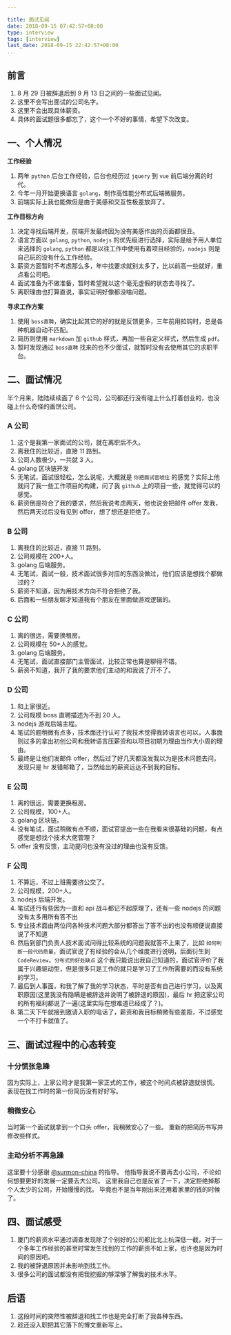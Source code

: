```yaml
---

title: 面试见闻
date: 2018-09-15 07:42:57+08:00
type: interview
tags: [interview]
last_date: 2018-09-15 22:42:57+08:00
...
```


## 前言

1. 8 月 29 日被辞退后到 9 月 13 日之间的一些面试见闻。
2. 这里不会写出面试的公司名字。
3. 这里不会出现具体薪资。
4. 具体的面试题很多都忘了，这个一个不好的事情，希望下次改变。
    <!--more-->

## 一、个人情况

**工作经验**

1. 两年 `python` 后台工作经验，后台也经历过 `jquery` 到 `vue` 前后端分离的时代。
2. 今年一月开始更换语言 `golang`，制作高性能分布式后端微服务。
3. 前端实际上我也能做但是由于美感和交互性极差放弃了。

**工作目标方向**

1. 决定寻找后端开发，前端开发最终因为没有美感作出的页面都很丑。
2. 语言方面以 `golang`, `python`, `nodejs` 的优先级进行选择，实际是给予用人单位来选择的 `golang`, `python` 都是以往工作中使用有着项目经验的，`nodejs` 则是自己玩的没有什么工作经验。
3. 薪资方面暂时不考虑那么多，年中找要求就别太多了，比以前高一些就好，重点看公司吧。
4. 面试准备为不做准备，暂时希望就以这个毫无虚假的状态去寻找了。
5. 离职理由也打算直说，事实证明好像都没啥问题。

**寻求工作方案**

1. 使用 `boss直聘`，确实比起其它的好的就是反馈更多，三年前用拉钩时，总是各种机器自动不匹配。
2. 简历则使用 `markdown` 加 `github` 样式，再加一些自定义样式，然后生成 `pdf`。
3. 暂时发现通过 `boss直聘` 找来的也不少面试，就暂时没有去使用其它的求职平台。

## 二、面试情况

半个月来，陆陆续续面了 6 个公司，公司都还行没有碰上什么打着创业的，也没碰上什么奇怪的画饼公司。

### A 公司

1. 这个是我第一家面试的公司，就在离职后不久。
2. 离我住的比较近，直接 11 路到。
3. 公司人数极少，一共就 3 人。
4. golang 区块链开发
5. 无笔试，面试很轻松，怎么说呢，大概就是 `你把面试官唬住` 的感觉？实际上他就问了我一些工作项目的构建，问了我 `github` 上的项目一些，就觉得可以的感觉。
6. 薪资倒是符合了我的要求，然后我说考虑两天，他也说会把邮件 offer 发我，然后两天过后没有见到 offer，想了想还是拒绝了。

### B 公司

1. 离我住的比较近，直接 11 路到。
2. 公司规模在 200+人。
3. golang 后端服务。
4. 无笔试，面试一般，技术面试很多对应的东西没做过，他们应该是想找个都做过的？
5. 薪资不知道，因为用技术方向不符合拒绝了我。
6. 后面和一些朋友聊才知道我有个朋友在里面做游戏逻辑的。

### C 公司

1. 离的很远，需要换租房。
2. 公司规模在 50+人的感觉。
3. golang 后端服务。
4. 无笔试，面试直接部门主管面试，比较正常也算是聊得不错。
5. 薪资不知道，我开了我的要求他们主动的和我说了开不了。

### D 公司

1. 和上家很近。
2. 公司规模 boss 直聘描述为不到 20 人。
3. nodejs 游戏后端主程。
4. 笔试的题稍微有点多，技术面还行认可了我技术觉得我转语言也可以，人事面则过多的拿出初创公司和我转语言压薪资和以项目初期为理由当作大小周的理由。
5. 最终是让他们发邮件 offer，然后过了好几天都没发我以为是技术问题去问，发现只是 hr 发错邮箱了，当然给出的薪资远达不到我的目标。

### E 公司

1. 离的很远，需要更换租房。
2. 公司规模，100+人。
3. golang 区块链。
4. 没有笔试，面试稍微有点不顺，面试官提出一些在我看来很基础的问题，有点感觉是想找个技术大佬管理？
5. offer 没有反馈，主动提问也没有没过的理由也没有反馈。

### F 公司

1. 不算远，不过上班需要挤公交了。
2. 公司规模，200+人。
3. nodejs 后端开发。
4. 笔试还行有些因为一直和 api 战斗都记不起原理了，还有一些 nodejs 的问题没有太多用所有答不出
5. 专业技术面由两位问各种技术问题大部分都答出了答不出的也没有顺便说直接说了不知道
6. 然后到部门负责人技术面试问得比较系统的问题我就答不上来了，比如 `如何判断一段代码质量`，面试官说了有经验的会从几个维度进行说明，后面衍生到 `CodeReview`，`分布式的好处缺点` 这个我只能说出我自己知道的，面试官评价了我属于兴趣驱动型，但是很多只是工作的就只是学习了工作所需要的而没有系统的学习。
7. 最后到人事面，和我了解了我的学习状态，平时是否有自己进行学习，以及离职原因(这里我没有隐瞒是被辞退并说明了被辞退的原因)，最后 hr 把这家公司的所有福利都说了一遍(这里实际在想难道已经成了？)。
8. 第二天下午就接到邀请入职的电话了，薪资和我目标稍微有些差距，不过感觉一个不打卡就值了。

## 三、面试过程中的心态转变

### 十分慌张急躁

因为实际上，上家公司才是我第一家正式的工作，被这个时间点被辞退就很慌。
表现在找工作时的第一份简历没有好好写。

### 稍微安心

当时第一个面试就拿到一个口头 offer，我稍微安心了一些。
重新的把简历书写并修改些样式。

### 主动分析不再急躁

这里要十分感谢 [@surmon-china](https://github.com/surmon-china) 的指导。
他指导我说不要再去小公司，不论如何想要更好的发展一定要去大公司。
这里我自己也是反省了一下，决定拒绝掉那个人太少的公司，开始慢慢的找。
毕竟也不是当年刚出来还用着家里的钱的时候了。

## 四、面试感受

1. 厦门的薪资水平通过调查发现除了个别好的公司都比北上杭深低一截，对于一个多年工作经验的甚至时常发生找到的工作的薪资不如上家，也许也是因为时间的原因吧。
2. 我的被辞退原因并未影响到找工作。
3. 很多公司的面试都没有把我挖掘的够深够了解我的技术水平。

## 后语

1. 这段时间的突然性被辞退和找工作也是完全打断了我各种东西。
2. 趁还没入职把其它落下的博文重新写上。
